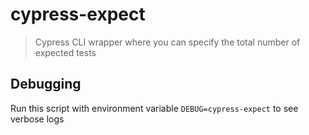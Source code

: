 # cypress-expect

> Cypress CLI wrapper where you can specify the total number of expected tests

## Debugging

Run this script with environment variable `DEBUG=cypress-expect` to see verbose logs
